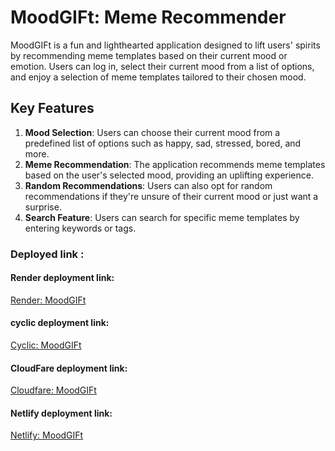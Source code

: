 # MoodGIFt: Meme Recommender

MoodGIFt is a fun and lighthearted application designed to lift users' spirits by recommending meme templates based on their current mood or emotion. Users can log in, select their current mood from a list of options, and enjoy a selection of meme templates tailored to their chosen mood.

## Key Features

1. **Mood Selection**: Users can choose their current mood from a predefined list of options such as happy, sad, stressed, bored, and more.
2. **Meme Recommendation**: The application recommends meme templates based on the user's selected mood, providing an uplifting experience.
3. **Random Recommendations**: Users can also opt for random recommendations if they're unsure of their current mood or just want a surprise.
4. **Search Feature**: Users can search for specific meme templates by entering keywords or tags.

### Deployed link :

#### Render deployment link:

[Render: MoodGIFt](https://s59-moodgift-myts.onrender.com/)

#### cyclic deployment link:

[Cyclic: MoodGIFt](https://frantic-smock-lion.cyclic.app/)

#### CloudFare deployment link:

[Cloudfare: MoodGIFt](https://mood-gift.pages.dev/)

#### Netlify deployment link:

[Netlify: MoodGIFt](https://mood-gift.netlify.app/)
